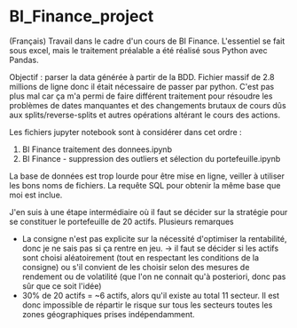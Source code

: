 # BI_Finance_project
(Français) Travail dans le cadre d'un cours de BI Finance. L'essentiel se fait sous excel, mais le traitement préalable a été réalisé sous Python avec Pandas.

Objectif : parser la data générée à partir de la BDD. Fichier massif de 2.8 millions de ligne donc il était nécessaire de passer par python. C'est pas plus mal car ça m'a permi de faire différent traitement pour résoudre les problèmes de dates manquantes et des changements brutaux de cours dûs aux splits/reverse-splits et autres opérations altérant le cours des actions.

Les fichiers jupyter notebook sont à considérer dans cet ordre :
  1.  BI Finance traitement des donnees.ipynb
  2.  BI Finance - suppression des outliers et sélection du portefeuille.ipynb

La base de données est trop lourde pour être mise en ligne, veiller à utiliser les bons noms de fichiers. La requête SQL pour obtenir la même base que moi est inclue.

J'en suis à une étape intermédiaire où il faut se décider sur la stratégie pour se constituer le portefeuille de 20 actifs. Plusieurs remarques
  * La consigne n'est pas explicite sur la nécessité d'optimiser la rentabilité, donc je ne sais pas si ça rentre en jeu. -> il faut se décider si les actifs sont choisi aléatoirement (tout en respectant les conditions de la consigne) ou s'il convient de les choisir selon des mesures de rendement ou de volatilité (que l'on ne connait qu'à posteriori, donc pas sûr que ce soit l'idée)
  * 30% de 20 actifs = ~6 actifs, alors qu'il existe au total 11 secteur. Il est donc impossible de répartir le risque sur tous les secteurs toutes les zones géographiques prises indépendamment. 
  
